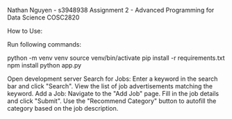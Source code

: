 Nathan Nguyen - s3948938
Assignment 2 - Advanced Programming for Data Science COSC2820

How to Use:

Run following commands:

python -m venv venv
source venv/bin/activate
pip install -r requirements.txt
npm install
python app.py

Open development server
Search for Jobs:
Enter a keyword in the search bar and click "Search".
View the list of job advertisements matching the keyword.
Add a Job:
Navigate to the "Add Job" page.
Fill in the job details and click "Submit".
Use the "Recommend Category" button to autofill the category based on the job description.
